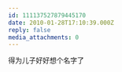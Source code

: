 ```yaml
---
id: 111137527879445170
date: 2010-01-28T17:10:39.000Z
reply: false
media_attachments: 0
---
```


得为儿子好好想个名字了

